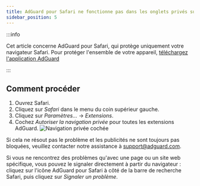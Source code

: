 ```yaml
---
title: AdGuard pour Safari ne fonctionne pas dans les onglets privés sur macOS Sonoma
sidebar_position: 5
---
```


:::info

Cet article concerne AdGuard pour Safari, qui protège uniquement votre navigateur Safari. Pour protéger l'ensemble de votre appareil, [téléchargez l'application AdGuard](https://agrd.io/download-kb-adblock)

:::

## Comment procéder

1. Ouvrez Safari.
2. Cliquez sur _Safari_ dans le menu du coin supérieur gauche.
3. Cliquez sur _Paramètres…_ → _Extensions_.
4. Cochez _Autoriser la navigation privée_ pour toutes les extensions AdGuard.
   ![Navigation privée cochée](https://cdn.adtidy.org/content/Kb/ad_blocker/safari/adg-safari-sonoma-private.png)

Si cela ne résout pas le problème et les publicités ne sont toujours pas bloquées, veuillez contacter notre assistance à support@adguard.com.

Si vous ne rencontrez des problèmes qu'avec une page ou un site web spécifique, vous pouvez le signaler directement à partir du navigateur : cliquez sur l'icône AdGuard pour Safari à côté de la barre de recherche Safari, puis cliquez sur _Signaler un problème_.
